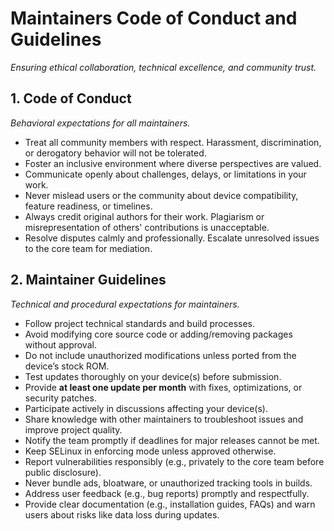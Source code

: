 # Maintainers Code of Conduct and Guidelines
*Ensuring ethical collaboration, technical excellence, and community trust.*

## 1. Code of Conduct
*Behavioral expectations for all maintainers.*
- Treat all community members with respect. Harassment, discrimination, or derogatory behavior will not be tolerated.
- Foster an inclusive environment where diverse perspectives are valued.
- Communicate openly about challenges, delays, or limitations in your work.
- Never mislead users or the community about device compatibility, feature readiness, or timelines.
- Always credit original authors for their work. Plagiarism or misrepresentation of others' contributions is unacceptable.
- Resolve disputes calmly and professionally. Escalate unresolved issues to the core team for mediation.

## 2. Maintainer Guidelines
*Technical and procedural expectations for maintainers.*
- Follow project technical standards and build processes.
- Avoid modifying core source code or adding/removing packages without approval.
- Do not include unauthorized modifications unless ported from the device’s stock ROM.
- Test updates thoroughly on your device(s) before submission.
- Provide **at least one update per month** with fixes, optimizations, or security patches.
- Participate actively in discussions affecting your device(s).
- Share knowledge with other maintainers to troubleshoot issues and improve project quality.
- Notify the team promptly if deadlines for major releases cannot be met.
- Keep SELinux in enforcing mode unless approved otherwise.
- Report vulnerabilities responsibly (e.g., privately to the core team before public disclosure).
- Never bundle ads, bloatware, or unauthorized tracking tools in builds.
- Address user feedback (e.g., bug reports) promptly and respectfully.
- Provide clear documentation (e.g., installation guides, FAQs) and warn users about risks like data loss during updates.

